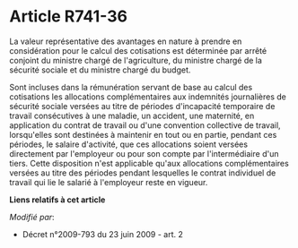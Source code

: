 # Article R741-36

La valeur représentative des avantages en nature à prendre en considération pour le calcul des cotisations est déterminée par
arrêté conjoint du ministre chargé de l'agriculture, du ministre chargé de la sécurité sociale et du ministre chargé du
budget. 

Sont incluses dans la rémunération servant de base au calcul des cotisations les allocations complémentaires aux indemnités
journalières de sécurité sociale versées au titre de périodes d'incapacité temporaire de travail consécutives à une maladie,
un accident, une maternité, en application du contrat de travail ou d'une convention collective de travail, lorsqu'elles sont
destinées à maintenir en tout ou en partie, pendant ces périodes, le salaire d'activité, que ces allocations soient versées
directement par l'employeur ou pour son compte par l'intermédiaire d'un tiers. Cette disposition n'est applicable qu'aux
allocations complémentaires versées au titre des périodes pendant lesquelles le contrat individuel de travail qui lie le
salarié à l'employeur reste en vigueur.

**Liens relatifs à cet article**

_Modifié par_:

  - Décret n°2009-793 du 23 juin 2009 - art. 2
